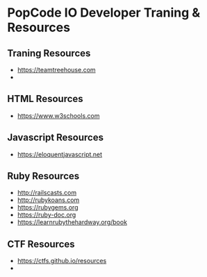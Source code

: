 # PopCode IO Developer Traning & Resources

## Traning Resources
- https://teamtreehouse.com
-

## HTML Resources
- https://www.w3schools.com

## Javascript Resources
- https://eloquentjavascript.net

## Ruby Resources
- http://railscasts.com
- http://rubykoans.com
- https://rubygems.org
- https://ruby-doc.org
- https://learnrubythehardway.org/book

## CTF Resources
- https://ctfs.github.io/resources
- 
